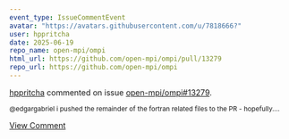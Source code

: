 ```yaml
---
event_type: IssueCommentEvent
avatar: "https://avatars.githubusercontent.com/u/7818666?"
user: hppritcha
date: 2025-06-19
repo_name: open-mpi/ompi
html_url: https://github.com/open-mpi/ompi/pull/13279
repo_url: https://github.com/open-mpi/ompi
---
```


<a href='https://github.com/hppritcha' target='_blank'>hppritcha</a> commented on issue <a href='https://github.com/open-mpi/ompi/pull/13279' target='_blank'>open-mpi/ompi#13279</a>.

<small>@edgargabriel i pushed the remainder of the fortran related files to the PR - hopefully....</small>

<a href='https://github.com/open-mpi/ompi/pull/13279' target='_blank'>View Comment</a>